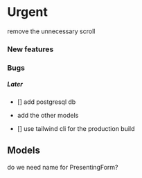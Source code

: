 # Urgent

remove the unnecessary scroll

### New features

### Bugs

##### Later

- [] add postgresql db

* add the other models

- [] use tailwind cli for the production build

## Models

do we need name for PresentingForm?